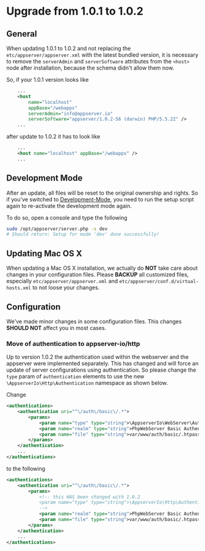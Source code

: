# Upgrade from 1.0.1 to 1.0.2

## General

When updating 1.0.1 to 1.0.2 and not replacing the `etc/appserver/appserver.xml` with the latest bundled version, it is necessary to remove the `serverAdmin` and `serverSoftware` attributes from the `<host>` node after installation, because the schema didn't allow them now.

So, if your 1.0.1 version looks like

```xml
    ...
    <host
        name="localhost"
        appBase="/webapps"
        serverAdmin="info@appserver.io"
        serverSoftware="appserver/1.0.2-56 (darwin) PHP/5.5.22" />
    ...
```

after update to 1.0.2 it has to look like 

```xml
    ...
    <host name="localhost" appBase="/webapps" />
    ...
```

## Development Mode

After an update, all files will be reset to the original ownership and rights. So if you've switched to [Development-Mode](http://appserver.io/get-started/documentation/basic-usage.html#setup-script), you need to run the setup script again to re-activate the development mode again.

To do so, open a console and type the following

```sh
sudo /opt/appserver/server.php -s dev
# Should return: Setup for mode 'dev' done successfully!
```

## Updating Mac OS X

When updating a Mac OS X installation, we actually do **NOT** take care about changes in your configuration files. Please **BACKUP** all customized files, especially `etc/appserver/appserver.xml` and `etc/appserver/conf.d/virtual-hosts.xml` to not loose your changes.

## Configuration

We've made minor changes in some configuration files. This changes **SHOULD NOT** affect you in most cases.

### Move of authentication to appserver-io/http

Up to version 1.0.2 the authentication used within the webserver and the appserver were implemented separately. This has changed and will force an update of server configurations using authentication.
So please change the `type` param of `authentication` elements to use the new `\AppserverIo\Http\Authentication` namespace as shown below.

Change

```xml
<authentications>
    <authentication uri="^\/auth\/basic\/.*">
        <params>
            <param name="type" type="string">\AppserverIo\WebServer\Authentication\BasicAuthentication</param>
            <param name="realm" type="string">PhpWebServer Basic Authentication System</param>
            <param name="file" type="string">var/www/auth/basic/.htpasswd</param>
        </params>
    </authentication>
    ...
</authentications>
```

to the following

```xml
<authentications>
    <authentication uri="^\/auth\/basic\/.*">
        <params>
            <!-- this HAS been changed with 1.0.2
            <param name="type" type="string">\AppserverIo\Http\Authentication\BasicAuthentication</param>
            -->
            <param name="realm" type="string">PhpWebServer Basic Authentication System</param>
            <param name="file" type="string">var/www/auth/basic/.htpasswd</param>
        </params>
    </authentication>
    ...
</authentications>
```
